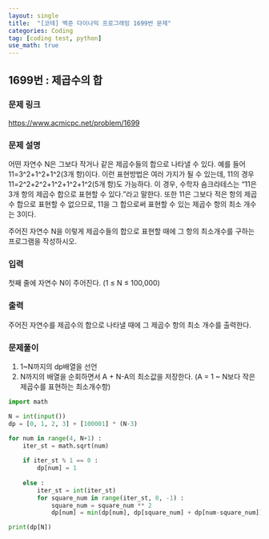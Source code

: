 ```yaml
---
layout: single
title:  "[코테] 백준 다이나믹 프로그래밍 1699번 문제"
categories: Coding
tag: [coding test, python]
use_math: true
---
```


## 1699번 : 제곱수의 합
### 문제 링크
<https://www.acmicpc.net/problem/1699>

### 문제 설명
어떤 자연수 N은 그보다 작거나 같은 제곱수들의 합으로 나타낼 수 있다. 예를 들어 11=3^2+1^2+1^2(3개 항)이다. 이런 표현방법은 여러 가지가 될 수 있는데, 11의 경우 11=2^2+2^2+1^2+1^2+1^2(5개 항)도 가능하다. 이 경우, 수학자 숌크라테스는 “11은 3개 항의 제곱수 합으로 표현할 수 있다.”라고 말한다. 또한 11은 그보다 적은 항의 제곱수 합으로 표현할 수 없으므로, 11을 그 합으로써 표현할 수 있는 제곱수 항의 최소 개수는 3이다.

주어진 자연수 N을 이렇게 제곱수들의 합으로 표현할 때에 그 항의 최소개수를 구하는 프로그램을 작성하시오.

### 입력
첫째 줄에 자연수 N이 주어진다. (1 ≤ N ≤ 100,000)

### 출력
주어진 자연수를 제곱수의 합으로 나타낼 때에 그 제곱수 항의 최소 개수를 출력한다.

### 문제풀이
1. 1~N까지의 dp배열을 선언
2. N까지의 배열을 순회하면서 A + N-A의 최소값을 저장한다. (A = 1 ~ N보다 작은 제곱수를 표현하는 최소개수항)

```python
import math

N = int(input())
dp = [0, 1, 2, 3] + [100001] * (N-3)

for num in range(4, N+1) :
    iter_st = math.sqrt(num)
    
    if iter_st % 1 == 0 :
        dp[num] = 1
    
    else : 
        iter_st = int(iter_st)
        for square_num in range(iter_st, 0, -1) :
            square_num = square_num ** 2
            dp[num] = min(dp[num], dp[square_num] + dp[num-square_num])

print(dp[N])
```
